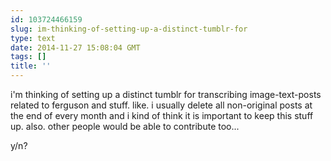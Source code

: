 ```yaml
---
id: 103724466159
slug: im-thinking-of-setting-up-a-distinct-tumblr-for
type: text
date: 2014-11-27 15:08:04 GMT
tags: []
title: ''
---
```


i'm thinking of setting up a distinct tumblr for transcribing image-text-posts related to ferguson and stuff. like. i usually delete all non-original posts at the end of every month and i kind of think it is important to keep this stuff up. also. other people would be able to contribute too...

y/n?